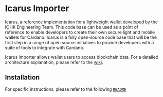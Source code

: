 # Icarus Importer 

Icarus, a reference implementation for a lightweight wallet developed by the IOHK Engineering Team. This code base can be used as a point of reference to enable developers to create their own secure light and mobile wallets for Cardano. Icarus is a fully open-source code base that will be the first step in a range of open source initiatives to provide developers with a suite of tools to integrate with Cardano.

Icarus Importer allows wallet users to access blockchain data. For a detailed architecture explanation, please refer to the [wiki](https://github.com/input-output-hk/icarus-poc/wiki/Architecture).

## Installation

For specific instructions, please refer to the following [`README`](blockchain-importer/README.md)
